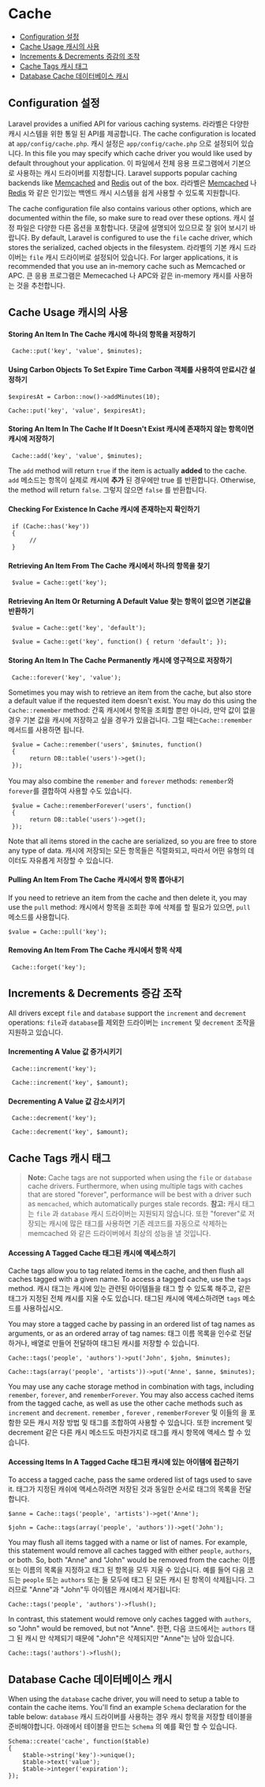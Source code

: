 # Cache

- [Configuration 설정](#configuration)
- [Cache Usage 캐시의 사용](#cache-usage)
- [Increments & Decrements 증감의 조작](#increments-and-decrements)
- [Cache Tags 캐시 태그](#cache-tags)
- [Database Cache 데이터베이스 캐시](#database-cache)

<a name="configuration"></a>
## Configuration 설정

Laravel provides a unified API for various caching systems. 라라벨은 다양한 캐시 시스템을 위한 통일 된 API를 제공합니다. The cache configuration is located at `app/config/cache.php`. 캐시 설정은 `app/config/cache.php` 으로 설정되어 있습니다. In this file you may specify which cache driver you would like used by default throughout your application. 이 파일에서 전체 응용 프로그램에서 기본으로 사용하는 캐시 드라이버를 지정합니다. Laravel supports popular caching backends like [Memcached](http://memcached.org) and [Redis](http://redis.io) out of the box. 라라벨은 [Memcached](http://memcached.org) 나 [Redis](http://redis.io) 와 같은 인기있는 백엔드 캐시 시스템을 쉽게 사용할 수 있도록 지원합니다.

The cache configuration file also contains various other options, which are documented within the file, so make sure to read over these options. 캐시 설정 파일은 다양한 다른 옵션을 포함합니다. 댓글에 설명되어 있으므로 잘 읽어 보시기 바랍니다. By default, Laravel is configured to use the `file` cache driver, which stores the serialized, cached objects in the filesystem. 라라벨의 기본 캐시 드라이버는 `file` 캐시 드라이버로 설정되어 있습니다. For larger applications, it is recommended that you use an in-memory cache such as Memcached or APC. 큰 응용 프로그램은 Memecached 나 APC와 같은 in-memory 캐시를 사용하는 것을 추천합니다.

<a name="cache-usage"></a>
## Cache Usage 캐시의 사용

#### Storing An Item In The Cache 캐시에 하나의 항목을 저장하기

     Cache::put('key', 'value', $minutes);

#### Using Carbon Objects To Set Expire Time Carbon 객체를 사용하여 만료시간 설정하기 

	$expiresAt = Carbon::now()->addMinutes(10);

	Cache::put('key', 'value', $expiresAt);

#### Storing An Item In The Cache If It Doesn't Exist 캐시에 존재하지 않는 항목이면 캐시에 저장하기

     Cache::add('key', 'value', $minutes);

The `add` method will return `true` if the item is actually **added** to the cache. `add` 메소드는 항목이 실제로 캐시에 **추가** 된 경우에만 true 를 반환합니다. Otherwise, the method will return `false`. 그렇지 않으면 `false` 를 반환합니다.

#### Checking For Existence In Cache 캐시에 존재하는지 확인하기

     if (Cache::has('key'))
     {
          //
     }

#### Retrieving An Item From The Cache 캐시에서 하나의 항목을 찾기

     $value = Cache::get('key');

#### Retrieving An Item Or Returning A Default Value 찾는 항목이 없으면 기본값을 반환하기

     $value = Cache::get('key', 'default');

     $value = Cache::get('key', function() { return 'default'; });

#### Storing An Item In The Cache Permanently 캐시에 영구적으로 저장하기

     Cache::forever('key', 'value');

Sometimes you may wish to retrieve an item from the cache, but also store a default value if the requested item doesn't exist. You may do this using the `Cache::remember` method: 간혹 캐시에서 항목을 조회할 뿐만 아니라, 만약 값이 없을 경우 기본 값을 캐시에 저장하고 싶을 경우가 있을겁니다. 그럴 때는`Cache::remember` 메서드를 사용하면 됩니다.

     $value = Cache::remember('users', $minutes, function()
     {
          return DB::table('users')->get();
     });

You may also combine the `remember` and `forever` methods: `remember`와 `forever`를 결합하여 사용할 수도 있습니다.

     $value = Cache::rememberForever('users', function()
     {
          return DB::table('users')->get();
     });

Note that all items stored in the cache are serialized, so you are free to store any type of data. 캐시에 저장되는 모든 항목들은 직렬화되고, 따라서 어떤 유형의 데이터도 자유롭게 저장할 수 있습니다.

#### Pulling An Item From The Cache 캐시에서 항목 뽑아내기

If you need to retrieve an item from the cache and then delete it, you may use the `pull` method: 캐시에서 항목을 조회한 후에 삭제를 할 필요가 있으면, `pull` 메소드를 사용합니다.

	$value = Cache::pull('key');

#### Removing An Item From The Cache 캐시에서 항목 삭제

     Cache::forget('key');

<a name="increments-and-decrements"></a>
## Increments & Decrements 증감 조작

All drivers except `file` and `database` support the `increment` and `decrement` operations: `file`과 `database`를 제외한 드라이버는 `increment` 및 `decrement` 조작을 지원하고 있습니다.

#### Incrementing A Value 값 증가시키기

     Cache::increment('key');

     Cache::increment('key', $amount);

#### Decrementing A Value 값 감소시키기

     Cache::decrement('key');

     Cache::decrement('key', $amount);

<a name="cache-tags"></a>
## Cache Tags 캐시 태그

> **Note:** Cache tags are not supported when using the `file` or `database` cache drivers. Furthermore, when using multiple tags with caches that are stored "forever", performance will be best with a driver such as `memcached`, which automatically purges stale records. **참고:** 캐시 태그는 `file` 과 `database` 캐시 드라이버는 지원되지 않습니다. 또한 "forever"로 저장되는 캐시에 많은 태그를 사용하면 기존 레코드를 자동으로 삭제하는 memcached 와 같은 드라이버에서 최상의 성능을 낼 것입니다.

#### Accessing A Tagged Cache 태그된 캐시에 액세스하기

Cache tags allow you to tag related items in the cache, and then flush all caches tagged with a given name. To access a tagged cache, use the `tags` method. 캐시 태그는 캐시에 있는 관련된 아이템들을 태그 할 수 있도록 해주고, 같은 태그가 지정된 전체 캐시를 지울 수도 있습니다. 태그된 캐시에 액세스하려면 `tags` 메소드를 사용하십시오.

You may store a tagged cache by passing in an ordered list of tag names as arguments, or as an ordered array of tag names: 태그 이름 목록을 인수로 전달하거나, 배열로 만들어 전달하여 태그된 캐시를 저장할 수 있습니다.

	Cache::tags('people', 'authors')->put('John', $john, $minutes);

	Cache::tags(array('people', 'artists'))->put('Anne', $anne, $minutes);

You may use any cache storage method in combination with tags, including `remember`, `forever`, and `rememberForever`. You may also access cached items from the tagged cache, as well as use the other cache methods such as `increment` and `decrement`. `remember` , `forever` , `rememberForever` 및 이들의 을 포함한 모든 캐시 저장 방법 및 태그를 조합하여 사용할 수 있습니다. 또한 increment 및 decrement 같은 다른 캐시 메소드도 마찬가지로 태그를 캐시 항목에 액세스 할 수 있습니다.

#### Accessing Items In A Tagged Cache 태그된 캐시에 있는 아이템에 접근하기

To access a tagged cache, pass the same ordered list of tags used to save it. 태그가 지정된 캐쉬에 액세스하려면 저장된 것과 동일한 순서로 태그의 목록을 전달합니다.

	$anne = Cache::tags('people', 'artists')->get('Anne');

	$john = Cache::tags(array('people', 'authors'))->get('John');

You may flush all items tagged with a name or list of names. For example, this statement would remove all caches tagged with either `people`, `authors`, or both. So, both "Anne" and "John" would be removed from the cache: 이름 또는 이름의 목록을 지정하고 태그 된 항목을 모두 지울 수 있습니다. 예를 들어 다음 코드는 `people` 또는 `authors` 또는 둘 모두에 태그 된 모든 캐시 된 항목이 삭제됩니다. 그러므로 "Anne"과 "John"두 아이템은 캐시에서 제거됩니다:

	Cache::tags('people', 'authors')->flush();

In contrast, this statement would remove only caches tagged with `authors`, so "John" would be removed, but not "Anne". 한편, 다음 코드에서는 `authors` 태그 된 캐시 만 삭제되기 때문에 "John"은 삭제되지만 "Anne"는 남아 있습니다.

	Cache::tags('authors')->flush();

<a name="database-cache"></a>
## Database Cache 데이터베이스 캐시

When using the `database` cache driver, you will need to setup a table to contain the cache items. You'll find an example `Schema` declaration for the table below: `database` 캐시 드라이버를 사용하는 경우 캐시 항목을 저장할 테이블을 준비해야합니다. 아래에서 테이블을 만드는 `Schema` 의 예를 확인 할 수 있습니다.

	Schema::create('cache', function($table)
	{
		$table->string('key')->unique();
		$table->text('value');
		$table->integer('expiration');
	});
	